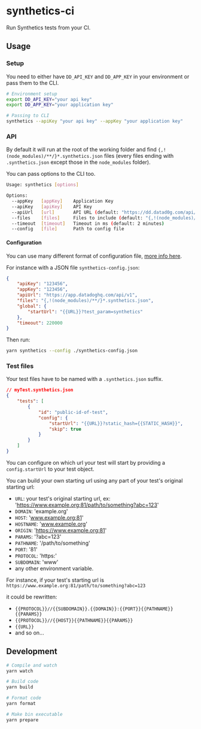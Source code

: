 # synthetics-ci
Run Synthetics tests from your CI.

## Usage

### Setup

You need to either have `DD_API_KEY` and `DD_APP_KEY` in your environment or pass them to the CLI.
```bash
# Environment setup
export DD_API_KEY="your api key"
export DD_APP_KEY="your application key"

# Passing to CLI
synthetics --apiKey "your api key" --appKey "your application key"
```

### API

By default it will run at the root of the working folder and find `{,!(node_modules)/**/}*.synthetics.json` files (every files ending with `.synthetics.json` except those in the `node_modules` folder).

You can pass options to the CLI too.

```bash
Usage: synthetics [options]

Options:
  --appKey   [appKey]    Application Key
  --apiKey   [apiKey]    API Key
  --apiUrl   [url]       API URL (default: "https://dd.datad0g.com/api/v1")
  --files    [files]     Files to include (default: "{,!(node_modules)/**/}*.synthetics.json")
  --timeout  [timeout]   Timeout in ms (default: 2 minutes)
  --config   [file]      Path to config file
```

#### Configuration

You can use many different format of configuration file, [more info here](https://github.com/dominictarr/rc#standards).

For instance with a JSON file `synthetics-config.json`:
```json
{
    "apiKey": "123456",
    "appKey": "123456",
    "apiUrl": "https://app.datadoghq.com/api/v1",
    "files": "{,!(node_modules)/**/}*.synthetics.json",
    "global": {
        "startUrl": "{{URL}}?test_param=synthetics"
    },
    "timeout": 220000
}
```

Then run:

```bash
yarn synthetics --config ./synthetics-config.json
```

### Test files

Your test files have to be named with a `.synthetics.json` suffix.

```json
// myTest.synthetics.json
{
    "tests": [
        {
            "id": "public-id-of-test",
            "config": {
                "startUrl": "{{URL}}?static_hash={{STATIC_HASH}}",
                "skip": true
            }
        }
    ]
}
```

You can configure on which url your test will start by providing a `config.startUrl` to your test object.

You can build your own starting url using any part of your test's original starting url:

- `URL`: your test's original starting url, ex: 'https://www.example.org:81/path/to/something?abc=123'
- `DOMAIN`: 'example.org'
- `HOST`: 'www.example.org:81'
- `HOSTNAME`: 'www.example.org'
- `ORIGIN`: 'https://www.example.org:81'
- `PARAMS`: '?abc=123'
- `PATHNAME`: '/path/to/something'
- `PORT`: '81'
- `PROTOCOL`: 'https:'
- `SUBDOMAIN`: 'www'
- any other environment variable.

For instance, if your test's starting url is `https://www.example.org:81/path/to/something?abc=123`

it could be rewritten:
- `{{PROTOCOL}}//{{SUBDOMAIN}}.{{DOMAIN}}:{{PORT}}{{PATHNAME}}{{PARAMS}}`
- `{{PROTOCOL}}//{{HOST}}{{PATHNAME}}{{PARAMS}}`
- `{{URL}}`
- and so on...

## Development

```bash
# Compile and watch
yarn watch

# Build code
yarn build

# Format code
yarn format

# Make bin executable
yarn prepare
```
